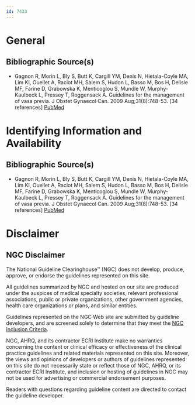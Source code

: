 ```yaml
---
id: 7433
---
```


# General

## Bibliographic Source(s)

- Gagnon R, Morin L, Bly S, Butt K, Cargill YM, Denis N, Hietala-Coyle MA, Lim KI, Ouellet A, Raciot MH, Salem S, Hudon L, Basso M, Bos H, Delisle MF, Farine D, Grabowska K, Menticoglou S, Mundle W, Murphy-Kaulbeck L, Pressey T, Roggensack A. Guidelines for the management of vasa previa. J Obstet Gynaecol Can. 2009 Aug;31(8):748-53. [34 references] [ PubMed ](http://www.ncbi.nlm.nih.gov/entrez/query.fcgi?cmd=Retrieve&db=pubmed&dopt=Abstract&list_uids=19772710)

# Identifying Information and Availability

## Bibliographic Source(s)

- Gagnon R, Morin L, Bly S, Butt K, Cargill YM, Denis N, Hietala-Coyle MA, Lim KI, Ouellet A, Raciot MH, Salem S, Hudon L, Basso M, Bos H, Delisle MF, Farine D, Grabowska K, Menticoglou S, Mundle W, Murphy-Kaulbeck L, Pressey T, Roggensack A. Guidelines for the management of vasa previa. J Obstet Gynaecol Can. 2009 Aug;31(8):748-53. [34 references] [ PubMed ](http://www.ncbi.nlm.nih.gov/entrez/query.fcgi?cmd=Retrieve&db=pubmed&dopt=Abstract&list_uids=19772710)

# Disclaimer

## NGC Disclaimer

The National Guideline Clearinghouse™ (NGC) does not develop, produce, approve, or endorse the guidelines represented on this site.

All guidelines summarized by NGC and hosted on our site are produced under the auspices of medical specialty societies, relevant professional associations, public or private organizations, other government agencies, health care organizations or plans, and similar entities.

Guidelines represented on the NGC Web site are submitted by guideline developers, and are screened solely to determine that they meet the [NGC Inclusion Criteria](/help-and-about/summaries/inclusion-criteria).

NGC, AHRQ, and its contractor ECRI Institute make no warranties concerning the content or clinical efficacy or effectiveness of the clinical practice guidelines and related materials represented on this site. Moreover, the views and opinions of developers or authors of guidelines represented on this site do not necessarily state or reflect those of NGC, AHRQ, or its contractor ECRI Institute, and inclusion or hosting of guidelines in NGC may not be used for advertising or commercial endorsement purposes.

Readers with questions regarding guideline content are directed to contact the guideline developer.

